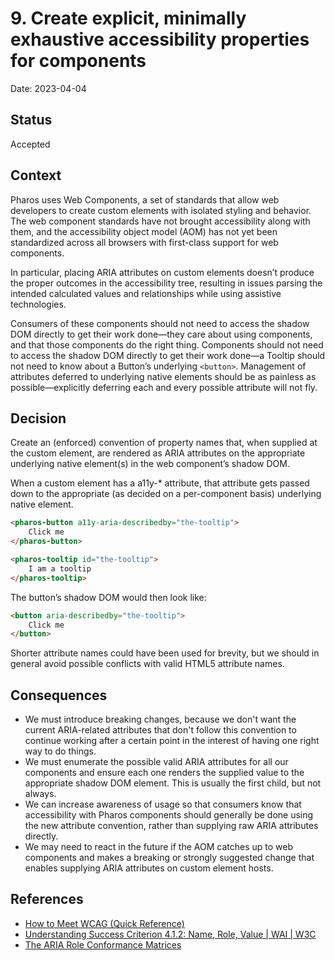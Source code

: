 # 9. Create explicit, minimally exhaustive accessibility properties for components

Date: 2023-04-04

## Status

Accepted

## Context

Pharos uses Web Components, a set of standards that allow web developers to create custom elements with isolated styling and behavior. The web component standards have not brought accessibility along with them, and the accessibility object model (AOM) has not yet been standardized across all browsers with first-class support for web components.

In particular, placing ARIA attributes on custom elements doesn’t produce the proper outcomes in the accessibility tree, resulting in issues parsing the intended calculated values and relationships while using assistive technologies.

Consumers of these components should not need to access the shadow DOM directly to get their work done—they care about using components, and that those components do the right thing. Components should not need to access the shadow DOM directly to get their work done—a Tooltip should not need to know about a Button’s underlying `<button>`. Management of attributes deferred to underlying native elements should be as painless as possible—explicitly deferring each and every possible attribute will not fly.

## Decision

Create an (enforced) convention of property names that, when supplied at the custom element, are rendered as ARIA attributes on the appropriate underlying native element(s) in the web component’s shadow DOM.

When a custom element has a a11y-\* attribute, that attribute gets passed down to the appropriate (as decided on a per-component basis) underlying native element.

```html
<pharos-button a11y-aria-describedby="the-tooltip">
    Click me
</pharos-button>

<pharos-tooltip id="the-tooltip">
    I am a tooltip
</pharos-tooltip>
```

The button’s shadow DOM would then look like:

```html
<button aria-describedby="the-tooltip">
    Click me
</button>
```

Shorter attribute names could have been used for brevity, but we should in general avoid possible conflicts with valid HTML5 attribute names.

## Consequences

- We must introduce breaking changes, because we don't want the current ARIA-related attributes that don't follow this convention to continue working after a certain point in the interest of having one right way to do things.
- We must enumerate the possible valid ARIA attributes for all our components and ensure each one renders the supplied value to the appropriate shadow DOM element. This is usually the first child, but not always.
- We can increase awareness of usage so that consumers know that accessibility with Pharos components should generally be done using the new attribute convention, rather than supplying raw ARIA attributes directly.
- We may need to react in the future if the AOM catches up to web components and makes a breaking or strongly suggested change that enables supplying ARIA attributes on custom element hosts.

## References

- [How to Meet WCAG (Quick Reference)](https://www.w3.org/WAI/WCAG21/quickref/)
- [Understanding Success Criterion 4.1.2: Name, Role, Value | WAI | W3C](https://www.w3.org/WAI/WCAG21/Understanding/name-role-value.html)
- [The ARIA Role Conformance Matrices](https://whatsock.com/training/matrices/)
